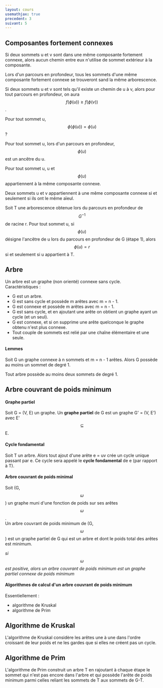 ```yaml
---
layout: cours
usemathjax: true
precedent: 3
suivant: 5
---
```


## Composantes fortement connexes

Si deux sommets u et v sont dans une même composante fortement connexe, alors aucun chemin entre eux n'utilise de sommet extérieur à la composante.

Lors d'un parcours en profondeur, tous les sommets d'une même composante fortement connexe se trouveront sand la même arborescence.

Si deux sommets u et v sont tels qu'il existe un chemin de u à v, alors pour tout parcours en profondeur, on aura $$f(\phi (u)) \geq f(\phi (v))$$.

Pour tout sommet u, $$\phi (\phi (u)) = \phi (u)$$?

Pour tout sommet u, lors d'un parcours en profondeur, $$\phi (u)$$ est un ancêtre du u.

Pour tout sommet u, u et $$\phi (u)$$ appartiennent à la même composante connexe.

Deux sommets u et v appartiennent à une même composante connexe si et seulement si ils ont le même aïeul.

Soit T une arborescence obtenue lors du parcours en profondeur de $$G^{-1}$$ de racine r. Pour tout sommet u, si $$\phi (u)$$ désigne l'ancêtre de u lors du parcours en profondeur de G (étape 1), alors $$\phi (u) = r$$ si et seulement si u appartient à T.

## Arbre
Un arbre est un graphe (non orienté) connexe sans cycle.  
Caractéristiques :
- G est un arbre.
- G est sans cycle et possède m arêtes avec m = n - 1.
- G est connexe et possède m arêtes avec m = n - 1.
- G est sans cycle, et en ajoutant une arête on obtient un graphe ayant un cycle (et un seul).
- G est connexe, et si on supprime une arête quelconque le graphe obtenu n'est plus connexe.
- Tout couple de sommets est relié par une chaîne élémentaire et une seule.

#### Lemmes

Soit G un graphe connexe à n sommets et m = n - 1 arêtes. Alors G possède au moins un sommet de degré 1.

Tout arbre possède au moins deux sommets de degré 1.

## Arbre couvrant de poids minimum

#### Graphe partiel

Soit G = (V, E) un graphe. Un **graphe partiel** de G est un graphe G' = (V, E') avec E' $$\subseteq$$ E.

#### Cycle fondamental

Soit T un arbre. Alors tout ajout d'une arête e = uv crée un cycle unique passant par e. Ce cycle sera appelé le **cycle fondamental** de e (par rapport à T).

#### Arbre couvrant de poids minimal

Soit (G, $$\omega$$) un graphe muni d'une fonction de poids sur ses arêtes $$\omega$$.  
Un arbre couvrant de poids minimum de (G, $$\omega$$) est un graphe partiel de G qui est un arbre et dont le poids total des arêtes est minimum.

*si $$\omega$$ est positive, alors un arbre couvrant de poids minimum est un graphe partiel connexe de poids minimum*

#### Algorithmes de calcul d'un arbre couvrant de poids minimum

Essentiellement :
- algorithme de Kruskal
- algorithme de Prim

## Algorithme de Kruskal

L'algorithme de Kruskal considère les arêtes une à une dans l'ordre croissant de leur poids et ne les gardes que si elles ne créent pas un cycle.

## Algorithme de Prim

L'algorithme de Prim construit un arbre T en rajoutant à chaque étape le sommet qui n'est pas encore dans l'arbre et qui possède l'arête de poids minimum parmi celles reliant les sommets de T aux sommets de G-T.
